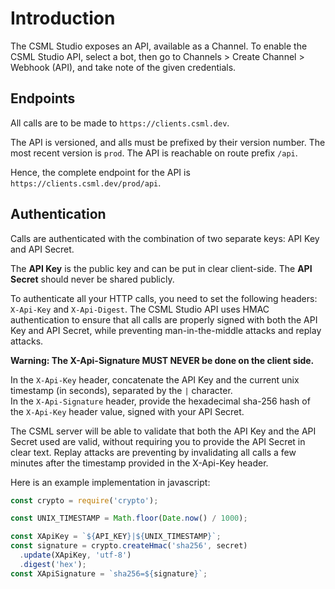 # Introduction

The CSML Studio exposes an API, available as a Channel. To enable the CSML Studio API, select a bot, then go to Channels &gt; Create Channel &gt; Webhook \(API\), and take note of the given credentials.

## Endpoints

All calls are to be made to `https://clients.csml.dev`.

The API is versioned, and alls must be prefixed by their version number. The most recent version is `prod`. The API is reachable on route prefix `/api`.

Hence, the complete endpoint for the API is `https://clients.csml.dev/prod/api`.

## Authentication

Calls are authenticated with the combination of two separate keys: API Key and API Secret.

The **API Key** is the public key and can be put in clear client-side. The **API Secret** should never be shared publicly.

To authenticate all your HTTP calls, you need to set the following headers: `X-Api-Key` and `X-Api-Digest`. The CSML Studio API uses HMAC authentication to ensure that all calls are properly signed with both the API Key and API Secret, while preventing man-in-the-middle attacks and replay attacks.

**Warning: The X-Api-Signature MUST NEVER be done on the client side.**

In the `X-Api-Key` header, concatenate the API Key and the current unix timestamp \(in seconds\), separated by the `|` character.  
In the `X-Api-Signature` header, provide the hexadecimal sha-256 hash of the `X-Api-Key` header value, signed with your API Secret.

The CSML server will be able to validate that both the API Key and the API Secret used are valid, without requiring you to provide the API Secret in clear text. Replay attacks are preventing by invalidating all calls a few minutes after the timestamp provided in the X-Api-Key header.

Here is an example implementation in javascript:

```javascript
const crypto = require('crypto');

const UNIX_TIMESTAMP = Math.floor(Date.now() / 1000);

const XApiKey = `${API_KEY}|${UNIX_TIMESTAMP}`;
const signature = crypto.createHmac('sha256', secret)
  .update(XApiKey, 'utf-8')
  .digest('hex');
const XApiSignature = `sha256=${signature}`;
```

